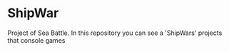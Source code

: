 # ShipWar
Project of Sea Battle.
In this repository you can see a 'ShipWars' projects that console games
